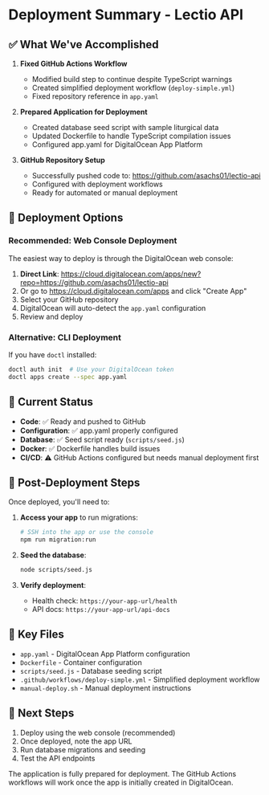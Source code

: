 # Deployment Summary - Lectio API

## ✅ What We've Accomplished

1. **Fixed GitHub Actions Workflow**
   - Modified build step to continue despite TypeScript warnings
   - Created simplified deployment workflow (`deploy-simple.yml`)
   - Fixed repository reference in `app.yaml`

2. **Prepared Application for Deployment**
   - Created database seed script with sample liturgical data
   - Updated Dockerfile to handle TypeScript compilation issues
   - Configured app.yaml for DigitalOcean App Platform

3. **GitHub Repository Setup**
   - Successfully pushed code to: https://github.com/asachs01/lectio-api
   - Configured with deployment workflows
   - Ready for automated or manual deployment

## 🚀 Deployment Options

### Recommended: Web Console Deployment

The easiest way to deploy is through the DigitalOcean web console:

1. **Direct Link**: https://cloud.digitalocean.com/apps/new?repo=https://github.com/asachs01/lectio-api
2. Or go to https://cloud.digitalocean.com/apps and click "Create App"
3. Select your GitHub repository
4. DigitalOcean will auto-detect the `app.yaml` configuration
5. Review and deploy

### Alternative: CLI Deployment

If you have `doctl` installed:
```bash
doctl auth init  # Use your DigitalOcean token
doctl apps create --spec app.yaml
```

## 📝 Current Status

- **Code**: ✅ Ready and pushed to GitHub
- **Configuration**: ✅ app.yaml properly configured
- **Database**: ✅ Seed script ready (`scripts/seed.js`)
- **Docker**: ✅ Dockerfile handles build issues
- **CI/CD**: ⚠️ GitHub Actions configured but needs manual deployment first

## 🔧 Post-Deployment Steps

Once deployed, you'll need to:

1. **Access your app** to run migrations:
   ```bash
   # SSH into the app or use the console
   npm run migration:run
   ```

2. **Seed the database**:
   ```bash
   node scripts/seed.js
   ```

3. **Verify deployment**:
   - Health check: `https://your-app-url/health`
   - API docs: `https://your-app-url/api-docs`

## 📂 Key Files

- `app.yaml` - DigitalOcean App Platform configuration
- `Dockerfile` - Container configuration
- `scripts/seed.js` - Database seeding script
- `.github/workflows/deploy-simple.yml` - Simplified deployment workflow
- `manual-deploy.sh` - Manual deployment instructions

## 🎯 Next Steps

1. Deploy using the web console (recommended)
2. Once deployed, note the app URL
3. Run database migrations and seeding
4. Test the API endpoints

The application is fully prepared for deployment. The GitHub Actions workflows will work once the app is initially created in DigitalOcean.